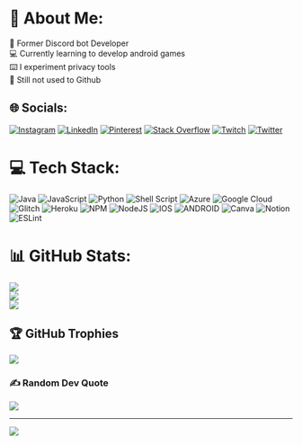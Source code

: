 # 💫 About Me:
🤖 Former Discord bot Developer<br>💻 Currently learning to develop android games<br>⌨️ I experiment privacy tools<br>🌱 Still not used to Github<br>


## 🌐 Socials:
[![Instagram](https://img.shields.io/badge/Instagram-%23E4405F.svg?logo=Instagram&logoColor=white)](https://instagram.com/if_issam) [![LinkedIn](https://img.shields.io/badge/LinkedIn-%230077B5.svg?logo=linkedin&logoColor=white)](https://linkedin.com/in/issam-gd) [![Pinterest](https://img.shields.io/badge/Pinterest-%23E60023.svg?logo=Pinterest&logoColor=white)](https://pinterest.com/justapiano) [![Stack Overflow](https://img.shields.io/badge/-Stackoverflow-FE7A16?logo=stack-overflow&logoColor=white)](https://stackoverflow.com/users/13734350) [![Twitch](https://img.shields.io/badge/Twitch-%239146FF.svg?logo=Twitch&logoColor=white)](https://twitch.tv/runpiano) [![Twitter](https://img.shields.io/badge/Twitter-%231DA1F2.svg?logo=Twitter&logoColor=white)](https://twitter.com/elden_child) 

# 💻 Tech Stack:
![Java](https://img.shields.io/badge/java-%23ED8B00.svg?style=for-the-badge&logo=java&logoColor=white) ![JavaScript](https://img.shields.io/badge/javascript-%23323330.svg?style=for-the-badge&logo=javascript&logoColor=%23F7DF1E) ![Python](https://img.shields.io/badge/python-3670A0?style=for-the-badge&logo=python&logoColor=ffdd54) ![Shell Script](https://img.shields.io/badge/shell_script-%23121011.svg?style=for-the-badge&logo=gnu-bash&logoColor=white) ![Azure](https://img.shields.io/badge/azure-%230072C6.svg?style=for-the-badge&logo=azure-devops&logoColor=white) ![Google Cloud](https://img.shields.io/badge/Google%20Cloud-%234285F4.svg?style=for-the-badge&logo=google-cloud&logoColor=white) ![Glitch](https://img.shields.io/badge/glitch-%233333FF.svg?style=for-the-badge&logo=glitch&logoColor=white) ![Heroku](https://img.shields.io/badge/heroku-%23430098.svg?style=for-the-badge&logo=heroku&logoColor=white) ![NPM](https://img.shields.io/badge/NPM-%23000000.svg?style=for-the-badge&logo=npm&logoColor=white) ![NodeJS](https://img.shields.io/badge/node.js-6DA55F?style=for-the-badge&logo=node.js&logoColor=white) ![IOS](https://img.shields.io/badge/IOS-%2320232a.svg?style=for-the-badge&logo=apple&logoColor=white) ![ANDROID](https://img.shields.io/badge/android-%2320232a.svg?style=for-the-badge&logo=android&logoColor=%a4c639) ![Canva](https://img.shields.io/badge/Canva-%2300C4CC.svg?style=for-the-badge&logo=Canva&logoColor=white) ![Notion](https://img.shields.io/badge/Notion-%23000000.svg?style=for-the-badge&logo=notion&logoColor=white) ![ESLint](https://img.shields.io/badge/ESLint-4B3263?style=for-the-badge&logo=eslint&logoColor=white)
# 📊 GitHub Stats:
![](https://github-readme-stats.vercel.app/api?username=qEDEN&theme=gruvbox&hide_border=false&include_all_commits=false&count_private=false)<br/>
![](https://github-readme-streak-stats.herokuapp.com/?user=qEDEN&theme=gruvbox&hide_border=false)<br/>
![](https://github-readme-stats.vercel.app/api/top-langs/?username=qEDEN&theme=gruvbox&hide_border=false&include_all_commits=false&count_private=false&layout=compact)

## 🏆 GitHub Trophies
![](https://github-profile-trophy.vercel.app/?username=qEDEN&theme=onedark&no-frame=false&no-bg=true&margin-w=4)

### ✍️ Random Dev Quote
![](https://quotes-github-readme.vercel.app/api?type=horizontal&theme=gruvbox)

---
[![](https://visitcount.itsvg.in/api?id=qEDEN&icon=0&color=0)](https://visitcount.itsvg.in)
